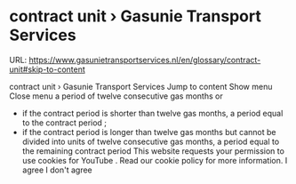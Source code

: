 # contract unit › Gasunie Transport Services

URL: https://www.gasunietransportservices.nl/en/glossary/contract-unit#skip-to-content

contract unit › Gasunie Transport Services
Jump to content
Show menu
Close menu
a period of twelve consecutive
gas
months or
- if the
contract period
is shorter than twelve
gas
months, a period equal to the
contract period
;
- if the
contract period
is longer than twelve
gas
months but cannot be divided into units of twelve consecutive
gas
months, a period equal to the remaining
contract period
This website requests your permission to use cookies for
YouTube
. Read our
cookie policy
for more information.
I agree
I don't agree